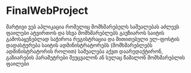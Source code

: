 # FinalWebProject
მარტივი ვებ აპლიკაცია რომელიც მომხმარებელს საშუალებას აძლევს ფაილები ატვირთოს და სხვა მომხმარებლებს გაუზიაროს
საიტის გამოსაყენებლად საჭიროა რეგისტრაცია და მითითებული ელ-ფოსტის დადასტურება
საიტის ადმინისტრატორებს (მომხმარებლებს ადმინისტრატორის როლით) საშუალება აქვთ დაარედაქტირონ, გაზიარების პარამეტრები შეუცვალონ ან სულაც წაშალონ მომხმარებლის ფაილები

